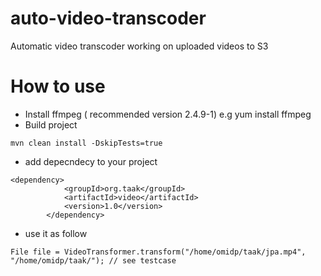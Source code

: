 # auto-video-transcoder
Automatic video transcoder working on uploaded videos to S3

How to use
===

+ Install ffmpeg ( recommended version 2.4.9-1) e.g yum install ffmpeg
+ Build project 

```
mvn clean install -DskipTests=true
```

+ add depecndecy to your project 

```
<dependency>
			<groupId>org.taak</groupId>
			<artifactId>video</artifactId>
			<version>1.0</version>
		</dependency>
```

+ use it as follow

```
File file = VideoTransformer.transform("/home/omidp/taak/jpa.mp4", "/home/omidp/taak/"); // see testcase
```
